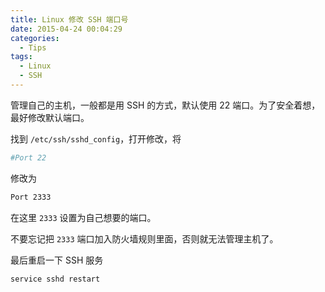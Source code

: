 ```yaml
---
title: Linux 修改 SSH 端口号
date: 2015-04-24 00:04:29
categories:
  - Tips
tags:
  - Linux
  - SSH
---
```


管理自己的主机，一般都是用 SSH 的方式，默认使用 22 端口。为了安全着想，最好修改默认端口。

找到 `/etc/ssh/sshd_config`，打开修改，将
```bash
#Port 22
```
修改为
```bash
Port 2333
```
在这里 `2333` 设置为自己想要的端口。

不要忘记把 `2333` 端口加入防火墙规则里面，否则就无法管理主机了。

最后重启一下 SSH 服务
```bash
service sshd restart
```
